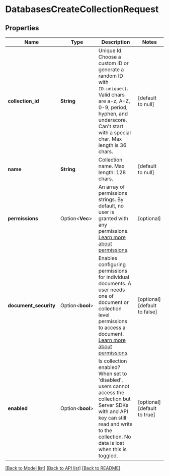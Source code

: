 # DatabasesCreateCollectionRequest

## Properties

Name | Type | Description | Notes
------------ | ------------- | ------------- | -------------
**collection_id** | **String** | Unique Id. Choose a custom ID or generate a random ID with `ID.unique()`. Valid chars are a-z, A-Z, 0-9, period, hyphen, and underscore. Can't start with a special char. Max length is 36 chars. | [default to null]
**name** | **String** | Collection name. Max length: 128 chars. | [default to null]
**permissions** | Option<**Vec<String>**> | An array of permissions strings. By default, no user is granted with any permissions. [Learn more about permissions](https://appwrite.io/docs/permissions). | [optional]
**document_security** | Option<**bool**> | Enables configuring permissions for individual documents. A user needs one of document or collection level permissions to access a document. [Learn more about permissions](https://appwrite.io/docs/permissions). | [optional][default to false]
**enabled** | Option<**bool**> | Is collection enabled? When set to 'disabled', users cannot access the collection but Server SDKs with and API key can still read and write to the collection. No data is lost when this is toggled. | [optional][default to true]

[[Back to Model list]](../README.md#documentation-for-models) [[Back to API list]](../README.md#documentation-for-api-endpoints) [[Back to README]](../README.md)


